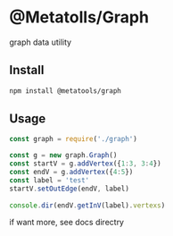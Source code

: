 # @Metatolls/Graph

graph data utility

## Install

```bash
npm install @metatools/graph 

```

## Usage

```javascript
const graph = require('./graph')

const g = new graph.Graph()
const startV = g.addVertex({1:3, 3:4})
const endV = g.addVertex({4:5})
const label = 'test'
startV.setOutEdge(endV, label)
        
console.dir(endV.getInV(label).vertexs)

```

if want  more, see docs directry